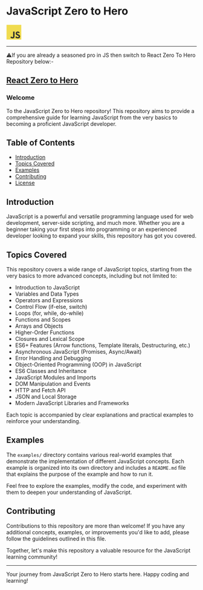# JavaScript Zero to Hero

<p align="left"> <a href="https://developer.mozilla.org/en-US/docs/Web/JavaScript" target="_blank" rel="noreferrer"> <img src="https://raw.githubusercontent.com/devicons/devicon/master/icons/javascript/javascript-original.svg" alt="javascript" width="40" height="40"/> </a> </p>

---

⚠️If you are already a seasoned pro in JS then switch to React Zero To Hero Repository below:-

## [React Zero to Hero](https://github.com/sourabh-bhatt/React-Zero-to-Hero)

### Welcome

To the JavaScript Zero to Hero repository! This repository aims to provide a comprehensive guide for learning JavaScript from the very basics to becoming a proficient JavaScript developer.

## Table of Contents

- [Introduction](#introduction)
- [Topics Covered](#topics-covered)
- [Examples](#examples)
- [Contributing](#contributing)
- [License](#license)

## Introduction

JavaScript is a powerful and versatile programming language used for web development, server-side scripting, and much more. Whether you are a beginner taking your first steps into programming or an experienced developer looking to expand your skills, this repository has got you covered.

## Topics Covered

This repository covers a wide range of JavaScript topics, starting from the very basics to more advanced concepts, including but not limited to:

- Introduction to JavaScript
- Variables and Data Types
- Operators and Expressions
- Control Flow (if-else, switch)
- Loops (for, while, do-while)
- Functions and Scopes
- Arrays and Objects
- Higher-Order Functions
- Closures and Lexical Scope
- ES6+ Features (Arrow functions, Template literals, Destructuring, etc.)
- Asynchronous JavaScript (Promises, Async/Await)
- Error Handling and Debugging
- Object-Oriented Programming (OOP) in JavaScript
- ES6 Classes and Inheritance
- JavaScript Modules and Imports
- DOM Manipulation and Events
- HTTP and Fetch API
- JSON and Local Storage
- Modern JavaScript Libraries and Frameworks

Each topic is accompanied by clear explanations and practical examples to reinforce your understanding.

## Examples

The `examples/` directory contains various real-world examples that demonstrate the implementation of different JavaScript concepts. Each example is organized into its own directory and includes a `README.md` file that explains the purpose of the example and how to run it.

Feel free to explore the examples, modify the code, and experiment with them to deepen your understanding of JavaScript.

## Contributing

Contributions to this repository are more than welcome! If you have any additional concepts, examples, or improvements you'd like to add, please follow the guidelines outlined in this file.

Together, let's make this repository a valuable resource for the JavaScript learning community!

---

Your journey from JavaScript Zero to Hero starts here. Happy coding and learning!
